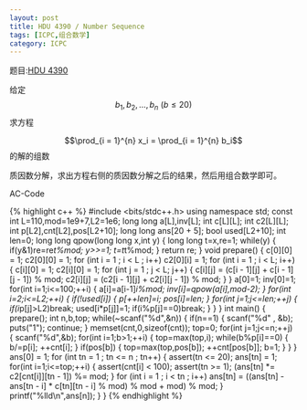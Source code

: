 ```yaml
---
layout: post
title: HDU 4390 / Number Sequence
tags: [ICPC,组合数学]
category: ICPC
---
```


题目:[HDU 4390](http://acm.hdu.edu.cn/showproblem.php?pid=4390)

给定$$b_1,b_2,\ldots,b_n\ (b\le 20)$$求方程

$$\prod_{i = 1}^{n} x_i = \prod_{i = 1}^{n} b_i$$的解的组数

质因数分解，求出方程右侧的质因数分解之后的结果，然后用组合数学即可。

AC-Code

{% highlight c++ %}
#include <bits/stdc++.h>
using namespace std;
const int L=110,mod=1e9+7,L2=1e6;
long long a[L],inv[L];
int c[L][L];
int c2[L][L];
int p[L2],cnt[L2],pos[L2+10];
long long ans[20 + 5];
bool used[L2+10];
int len=0;
long long qpow(long long x,int y)
{
	long long t=x,re=1;
	while(y)
	{
		if(y&1)re=re*t%mod;
		y>>=1;
		t=t*t%mod;
	}
	return re;
}
void prepare()
{
	c[0][0] = 1;
	c2[0][0] = 1;
	for (int i = 1 ; i < L ; i++)
		c2[0][i] = 1;
	for (int i = 1 ; i < L; i++)
	{
		c[i][0] = 1;
		c2[i][0] = 1;
		for (int j = 1 ; j < L; j++)
		{
			c[i][j] = (c[i - 1][j] + c[i - 1][j - 1]) % mod;
			c2[i][j] = (c2[i - 1][j] + c2[i][j - 1]) % mod;
		}
	}
	a[0]=1;
	inv[0]=1;
	for(int i=1;i<=100;++i)
	{
		a[i]=a[i-1]*i%mod;
		inv[i]=qpow(a[i],mod-2);
	}
	for(int i=2;i<=L2;++i)
	{
		if(!used[i])
		{
			p[++len]=i;
			pos[i]=len;
		}
		for(int j=1;j<=len;++j)
		{
			if(i*p[j]>L2)break;
			used[i*p[j]]=1;
			if(i%p[j]==0)break;
		}
	}
}
int main()
{
	prepare();
	int n,b,top;
	while(~scanf("%d",&n))
	{
		if(n==1)
		{
			scanf("%d" , &b);
			puts("1");
			continue;
		}
		memset(cnt,0,sizeof(cnt));
		top=0;
		for(int j=1;j<=n;++j)
		{
			scanf("%d",&b);
			for(int i=1;b>1;++i)
			{
				top=max(top,i);
				while(b%p[i]==0)
				{
					b/=p[i];
					++cnt[i];
				}
				if(pos[b])
				{
					top=max(top,pos[b]);
					++cnt[pos[b]];
					b=1;
				}
			}
		}
		ans[0] = 1;
		for (int tn = 1 ; tn <= n ; tn++)
		{
			assert(tn <= 20);
			ans[tn] = 1;
			for(int i=1;i<=top;++i)
			{
				assert(cnt[i] < 100);
				assert(tn >= 1);
				(ans[tn] *= c2[cnt[i]][tn - 1]) %= mod;
			}
			for (int i = 1 ; i < tn ; i++)
				ans[tn] = ((ans[tn] - ans[tn - i] * c[tn][tn - i] % mod) % mod + mod) % mod;
		}
		printf("%lld\n",ans[n]);
	}
}
{% endhighlight %}

